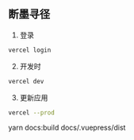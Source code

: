 ## 断墨寻径

1. 登录

```sh
vercel login
```

2. 开发时

```sh
vercel dev
```

3. 更新应用

```sh
vercel --prod
```

yarn docs:build
docs/.vuepress/dist